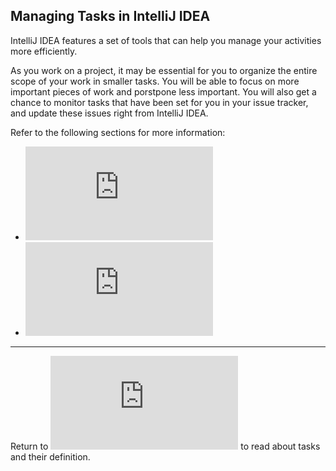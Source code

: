 ## Managing Tasks in IntelliJ IDEA

IntelliJ IDEA features a set of tools that can help you manage your activities more efficiently. 

As you work on a project, it may be essential for you to organize the entire scope of your work in smaller tasks. You will be able to focus on more important pieces of work and porstpone less important. You will also get a chance to monitor tasks that have been set for you in your issue tracker, and update these issues right from IntelliJ IDEA. 

Refer to the following sections for more information:

* ![Opening Tasks](https://github.com/alexandrazolushkina/IntelliJ/blob/master/opening_tasks.md)
* ![Working with Tasks](https://github.com/alexandrazolushkina/IntelliJ/blob/master/working_with_tasks.md)


***

Return to ![Home Page](https://github.com/alexandrazolushkina/IntelliJ/blob/master/tasks_in_idea.md) to read about tasks and their definition. 
